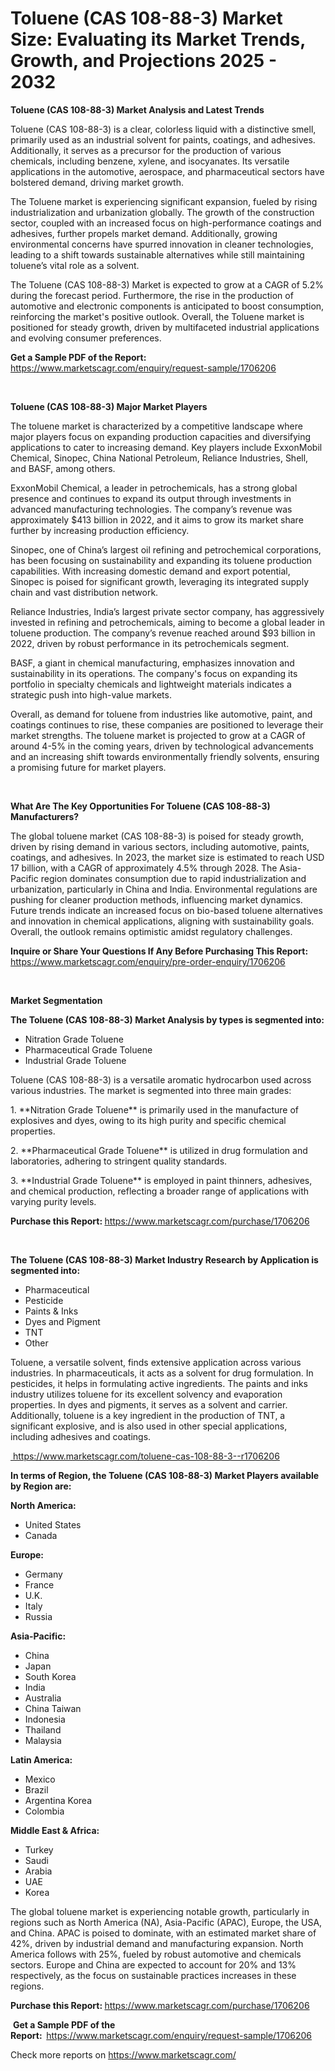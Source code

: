 <p><h1>Toluene (CAS 108-88-3) Market Size: Evaluating its Market Trends, Growth, and Projections 2025 - 2032</h1></p><p><strong>Toluene (CAS 108-88-3) Market Analysis and Latest Trends</strong></p>
<p><p>Toluene (CAS 108-88-3) is a clear, colorless liquid with a distinctive smell, primarily used as an industrial solvent for paints, coatings, and adhesives. Additionally, it serves as a precursor for the production of various chemicals, including benzene, xylene, and isocyanates. Its versatile applications in the automotive, aerospace, and pharmaceutical sectors have bolstered demand, driving market growth.</p><p>The Toluene market is experiencing significant expansion, fueled by rising industrialization and urbanization globally. The growth of the construction sector, coupled with an increased focus on high-performance coatings and adhesives, further propels market demand. Additionally, growing environmental concerns have spurred innovation in cleaner technologies, leading to a shift towards sustainable alternatives while still maintaining toluene’s vital role as a solvent.</p><p>The Toluene (CAS 108-88-3) Market is expected to grow at a CAGR of 5.2% during the forecast period. Furthermore, the rise in the production of automotive and electronic components is anticipated to boost consumption, reinforcing the market's positive outlook. Overall, the Toluene market is positioned for steady growth, driven by multifaceted industrial applications and evolving consumer preferences.</p></p>
<p><strong>Get a Sample PDF of the Report:&nbsp;</strong> <a href="https://www.marketscagr.com/enquiry/request-sample/1706206?utm_campaign=1889&utm_medium=2&utm_source=Github&utm_content=ia&utm_term=10012025&utm_id=toluene-cas-108-88-3">https://www.marketscagr.com/enquiry/request-sample/1706206</a></p>
<p>&nbsp;</p>
<p><strong>Toluene (CAS 108-88-3) Major Market Players</strong></p>
<p><p>The toluene market is characterized by a competitive landscape where major players focus on expanding production capacities and diversifying applications to cater to increasing demand. Key players include ExxonMobil Chemical, Sinopec, China National Petroleum, Reliance Industries, Shell, and BASF, among others.</p><p>ExxonMobil Chemical, a leader in petrochemicals, has a strong global presence and continues to expand its output through investments in advanced manufacturing technologies. The company’s revenue was approximately $413 billion in 2022, and it aims to grow its market share further by increasing production efficiency.</p><p>Sinopec, one of China’s largest oil refining and petrochemical corporations, has been focusing on sustainability and expanding its toluene production capabilities. With increasing domestic demand and export potential, Sinopec is poised for significant growth, leveraging its integrated supply chain and vast distribution network.</p><p>Reliance Industries, India’s largest private sector company, has aggressively invested in refining and petrochemicals, aiming to become a global leader in toluene production. The company’s revenue reached around $93 billion in 2022, driven by robust performance in its petrochemicals segment.</p><p>BASF, a giant in chemical manufacturing, emphasizes innovation and sustainability in its operations. The company's focus on expanding its portfolio in specialty chemicals and lightweight materials indicates a strategic push into high-value markets.</p><p>Overall, as demand for toluene from industries like automotive, paint, and coatings continues to rise, these companies are positioned to leverage their market strengths. The toluene market is projected to grow at a CAGR of around 4-5% in the coming years, driven by technological advancements and an increasing shift towards environmentally friendly solvents, ensuring a promising future for market players.</p></p>
<p>&nbsp;</p>
<p><strong>What Are The Key Opportunities For Toluene (CAS 108-88-3) Manufacturers?</strong></p>
<p><p>The global toluene market (CAS 108-88-3) is poised for steady growth, driven by rising demand in various sectors, including automotive, paints, coatings, and adhesives. In 2023, the market size is estimated to reach USD 17 billion, with a CAGR of approximately 4.5% through 2028. The Asia-Pacific region dominates consumption due to rapid industrialization and urbanization, particularly in China and India. Environmental regulations are pushing for cleaner production methods, influencing market dynamics. Future trends indicate an increased focus on bio-based toluene alternatives and innovation in chemical applications, aligning with sustainability goals. Overall, the outlook remains optimistic amidst regulatory challenges.</p></p>
<p><strong>Inquire or Share Your Questions If Any Before Purchasing This Report:</strong> <a href="https://www.marketscagr.com/enquiry/pre-order-enquiry/1706206?utm_campaign=1889&utm_medium=2&utm_source=Github&utm_content=ia&utm_term=10012025&utm_id=toluene-cas-108-88-3">https://www.marketscagr.com/enquiry/pre-order-enquiry/1706206</a></p>
<p>&nbsp;</p>
<p><strong>Market Segmentation</strong></p>
<p><strong>The Toluene (CAS 108-88-3) Market Analysis by types is segmented into:</strong></p>
<p><ul><li>Nitration Grade Toluene</li><li>Pharmaceutical Grade Toluene</li><li>Industrial Grade Toluene</li></ul></p>
<p><p>Toluene (CAS 108-88-3) is a versatile aromatic hydrocarbon used across various industries. The market is segmented into three main grades: </p><p>1. **Nitration Grade Toluene** is primarily used in the manufacture of explosives and dyes, owing to its high purity and specific chemical properties. </p><p>2. **Pharmaceutical Grade Toluene** is utilized in drug formulation and laboratories, adhering to stringent quality standards. </p><p>3. **Industrial Grade Toluene** is employed in paint thinners, adhesives, and chemical production, reflecting a broader range of applications with varying purity levels.</p></p>
<p><strong>Purchase this Report:&nbsp;</strong><a href="https://www.marketscagr.com/purchase/1706206?utm_campaign=1889&utm_medium=2&utm_source=Github&utm_content=ia&utm_term=10012025&utm_id=toluene-cas-108-88-3">https://www.marketscagr.com/purchase/1706206</a></p>
<p>&nbsp;</p>
<p><strong>The Toluene (CAS 108-88-3) Market Industry Research by Application is segmented into:</strong></p>
<p><ul><li>Pharmaceutical</li><li>Pesticide</li><li>Paints & Inks</li><li>Dyes and Pigment</li><li>TNT</li><li>Other</li></ul></p>
<p><p>Toluene, a versatile solvent, finds extensive application across various industries. In pharmaceuticals, it acts as a solvent for drug formulation. In pesticides, it helps in formulating active ingredients. The paints and inks industry utilizes toluene for its excellent solvency and evaporation properties. In dyes and pigments, it serves as a solvent and carrier. Additionally, toluene is a key ingredient in the production of TNT, a significant explosive, and is also used in other special applications, including adhesives and coatings.</p></p>
<p><a href="https://www.marketscagr.com/toluene-cas-108-88-3--r1706206?utm_campaign=1889&utm_medium=2&utm_source=Github&utm_content=ia&utm_term=10012025&utm_id=toluene-cas-108-88-3">&nbsp;https://www.marketscagr.com/toluene-cas-108-88-3--r1706206</a></p>
<p><strong>In terms of Region, the Toluene (CAS 108-88-3) Market Players available by Region are:</strong></p>
<p>
    <p> <strong> North America: </strong>
        <ul>
            <li>United States</li>
            <li>Canada</li>
        </ul>
        </p> 
    <p> <strong> Europe: </strong>
        <ul>
            <li>Germany</li>
            <li>France</li>
            <li>U.K.</li>
            <li>Italy</li>
            <li>Russia</li>
        </ul>
        </p> 
    <p> <strong> Asia-Pacific: </strong>
        <ul>
            <li>China</li>
            <li>Japan</li>
            <li>South Korea</li>
            <li>India</li>
            <li>Australia</li>
            <li>China Taiwan</li>
            <li>Indonesia</li>
            <li>Thailand</li>
            <li>Malaysia</li>
        </ul>
        </p> 
    <p> <strong> Latin America: </strong>
        <ul>
            <li>Mexico</li>
            <li>Brazil</li>
            <li>Argentina Korea</li>
            <li>Colombia</li>
        </ul>
        </p> 
    <p> <strong> Middle East & Africa: </strong>
        <ul>
            <li>Turkey</li>
            <li>Saudi</li>
            <li>Arabia</li>
            <li>UAE</li>
            <li>Korea</li>
        </ul>
    </p>
    </p>
<p><p>The global toluene market is experiencing notable growth, particularly in regions such as North America (NA), Asia-Pacific (APAC), Europe, the USA, and China. APAC is poised to dominate, with an estimated market share of 42%, driven by industrial demand and manufacturing expansion. North America follows with 25%, fueled by robust automotive and chemicals sectors. Europe and China are expected to account for 20% and 13% respectively, as the focus on sustainable practices increases in these regions.</p></p>
<p><strong>Purchase this Report: </strong><a href="https://www.marketscagr.com/purchase/1706206?utm_campaign=1889&utm_medium=2&utm_source=Github&utm_content=ia&utm_term=10012025&utm_id=toluene-cas-108-88-3">https://www.marketscagr.com/purchase/1706206</a></p>
<p>&nbsp;<strong>Get a Sample PDF of the Report:&nbsp;&nbsp;</strong><a href="https://www.marketscagr.com/enquiry/request-sample/1706206?utm_campaign=1889&utm_medium=2&utm_source=Github&utm_content=ia&utm_term=10012025&utm_id=toluene-cas-108-88-3">https://www.marketscagr.com/enquiry/request-sample/1706206</a></p>
<p><strong></strong></p>
<p>Check more reports on <a href="https://www.marketscagr.com/?utm_campaign=1889&utm_medium=2&utm_source=Github&utm_content=ia&utm_term=10012025&utm_id=toluene-cas-108-88-3">https://www.marketscagr.com/</a></p>